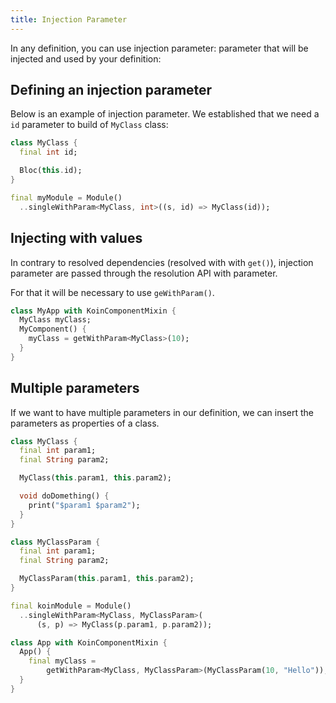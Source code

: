 ```yaml
---
title: Injection Parameter
---
```


In any definition, you can use injection parameter: parameter that will be injected and used by your definition:

## Defining an injection parameter

Below is an example of injection parameter. We established that we need a `id` parameter to build of `MyClass` class:

```dart
class MyClass {
  final int id;

  Bloc(this.id);
}

final myModule = Module()
  ..singleWithParam<MyClass, int>((s, id) => MyClass(id));
```


## Injecting with values

In contrary to resolved dependencies (resolved with with `get()`), injection parameter are passed through the resolution API with parameter.

For that it will be necessary to use `geWithParam()`.

```dart
class MyApp with KoinComponentMixin {
  MyClass myClass;
  MyComponent() {
    myClass = getWithParam<MyClass>(10);
  }
}
```

## Multiple parameters

If we want to have multiple parameters in our definition, we can insert the parameters as properties of a class.

```dart
class MyClass {
  final int param1;
  final String param2;

  MyClass(this.param1, this.param2);

  void doDomething() {
    print("$param1 $param2");
  }
}

class MyClassParam {
  final int param1;
  final String param2;

  MyClassParam(this.param1, this.param2);
}

final koinModule = Module()
  ..singleWithParam<MyClass, MyClassParam>(
      (s, p) => MyClass(p.param1, p.param2));

class App with KoinComponentMixin {
  App() {
    final myClass =
        getWithParam<MyClass, MyClassParam>(MyClassParam(10, "Hello"));
  }
}   
```

